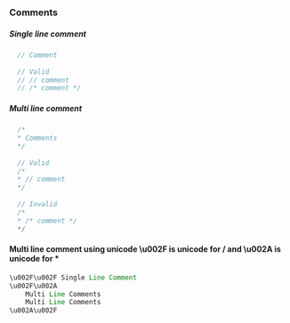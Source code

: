 ### Comments

##### Single line comment
```java
  // Comment
  
  // Valid
  // // comment
  // /* comment */
```

##### Multi line comment
```java
  /*
  * Comments
  */
  
  // Valid
  /*
  * // comment
  */
  
  // Invalid
  /*
  * /* comment */
  */
```
#### Multi line comment using unicode \u002F is unicode for / and \u002A is unicode for *
```java
\u002F\u002F Single Line Comment
\u002F\u002A
    Multi Line Comments
    Multi Line Comments
\u002A\u002F
```
